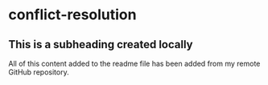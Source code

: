 # conflict-resolution


## This is a subheading created locally 


All of this content added to the readme file has been added from my remote GitHub repository.